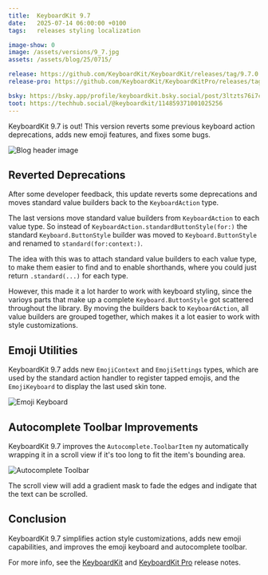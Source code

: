 ```yaml
---
title:  KeyboardKit 9.7
date:   2025-07-14 06:00:00 +0100
tags:   releases styling localization

image-show: 0
image: /assets/versions/9_7.jpg
assets: /assets/blog/25/0715/

release: https://github.com/KeyboardKit/KeyboardKit/releases/tag/9.7.0
release-pro: https://github.com/KeyboardKit/KeyboardKitPro/releases/tag/9.7.0

bsky: https://bsky.app/profile/keyboardkit.bsky.social/post/3ltzts76i7c2r
toot: https://techhub.social/@keyboardkit/114859371001025256
---
```


KeyboardKit 9.7 is out! This version reverts some previous keyboard action deprecations, adds new emoji features, and fixes some bugs.

![Blog header image]({{page.image}})


## Reverted Deprecations

After some developer feedback, this update reverts some deprecations and moves standard value builders back to the `KeyboardAction` type.

The last versions move standard value builders from `KeyboardAction` to each value type. So instead of `KeyboardAction.standardButtonStyle(for:)` the standard `Keyboard.ButtonStyle` builder was moved to `Keyboard.ButtonStyle` and renamed to `standard(for:context:)`.

The idea with this was to attach standard value builders to each value type, to make them easier to find and to enable shorthands, where you could just return `.standard(...)` for each type. 

However, this made it a lot harder to work with keyboard styling, since the varioys parts that make up a complete `Keyboard.ButtonStyle` got scattered throughout the library. By moving the builders back to `KeyboardAction`, all value builders are grouped together, which makes it a lot easier to work with style customizations.


## Emoji Utilities

KeyboardKit 9.7 adds new `EmojiContext` and `EmojiSettings` types, which are used by the standard action handler to register tapped emojis, and the `EmojiKeyboard` to display the last used skin tone.

![Emoji Keyboard]({{page.assets}}emoji-keyboard.jpg)


## Autocomplete Toolbar Improvements

KeyboardKit 9.7 improves the `Autocomplete.ToolbarItem` ny automatically wrapping it in a scroll view if it's too long to fit the item's bounding area.

![Autocomplete Toolbar]({{page.assets}}autocomplete-toolbar.jpg)

The scroll view will add a gradient mask to fade the edges and indigate that the text can be scrolled.


## Conclusion

KeyboardKit 9.7 simplifies action style customizations, adds new emoji capabilities, and improves the emoji keyboard and autocomplete toolbar. 

For more info, see the [KeyboardKit]({{page.release}}) and [KeyboardKit Pro]({{page.release-pro}}) release notes. 